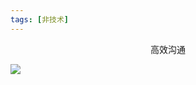 ```yaml
---
tags: [非技术]
---
```


<center>高效沟通</center>

![](https://fenglinliu.github.io/assets/img/blog/高效人士的问题解决术Note.jpg)